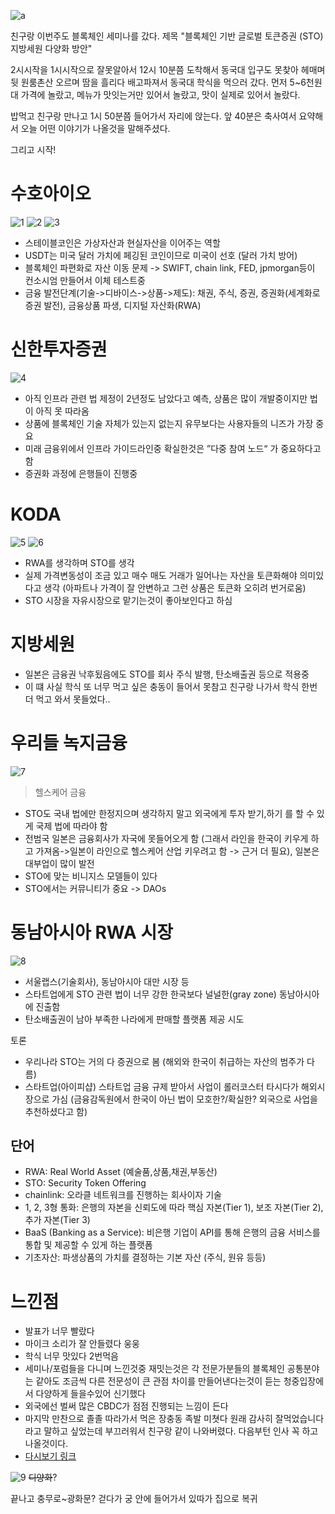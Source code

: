 ![a](a.jpg)

친구랑 이번주도 블록체인 세미나를 갔다. 제목 "블록체인 기반 글로벌 토큰증권 (STO) 지방세원 다양화 방안"

2시시작을 1시시작으로 잘못알아서 12시 10분쯤 도착해서 동국대 입구도 못찾아 헤매며 뒷 원룸촌산 오르며 땀을 흘리다 배고파져서 동국대 학식을 먹으러 갔다. 먼저 5~6천원대 가격에 놀랐고, 메뉴가 맛잇는거만 있어서 놀랐고, 맛이 실제로 있어서 놀랐다.

밥먹고 친구랑 만나고 1시 50분쯤 들어가서 자리에 앉는다. 앞 40분은 축사여서 요약해서 오늘 어떤 이야기가 나올것을 말해주셨다.

그리고 시작!

# 수호아이오
![1](1.jpg)
![2](2.jpg)
![3](3.jpg)
- 스테이블코인은 가상자산과 현실자산을 이어주는 역할
- USDT는 미국 달러 가치에 페깅된 코인이므로 미국이 선호 (달러 가치 방어)
- 블록체인 파편화로 자산 이동 문제 -> SWIFT, chain link, FED, jpmorgan등이 컨소시엄 만들어서 이체 테스트중
- 금융 발전단계(기술->디바이스->상품->제도): 채권, 주식, 증권, 증권화(세계화로 증권 발전), 금융상품 파생, 디지털 자산화(RWA)



# 신한투자증권
![4](4.jpg)
- 아직 인프라 관련 법 제정이 2년정도 남았다고 예측, 상품은 많이 개발중이지만 법이 아직 못 따라옴
- 상품에 블록체인 기술 자체가 있는지 없는지 유무보다는 사용자들의 니즈가 가장 중요
- 미래 금융위에서 인프라 가이드라인중 확실한것은 ”다중 참여 노드“ 가 중요하다고 함
- 증권화 과정에 은행들이 진행중



# KODA
![5](5.jpg)
![6](6.jpg)
<!-- - 국민은행 전 직장인 분 -->
- RWA를 생각하며 STO를 생각
- 실제 가격변동성이 조금 있고 매수 매도 거래가 일어나는 자산을 토큰화해야 의미있다고 생각 (아파트나 가격이 잘 안변하고 그런 상품은 토큰화 오히려 번거로움)
- STO 시장을 자유시장으로 맡기는것이 좋아보인다고 하심

# 지방세원
- 일본은 금융권 낙후됬음에도 STO를 회사 주식 발행, 탄소배출권 등으로 적용중
- 이 떄 사실 학식 또 너무 먹고 싶은 충동이 들어서 못참고 친구랑 나가서 학식 한번 더 먹고 와서 못들었다..

# 우리들 녹지금융 
![7](7.jpg)
> 헬스케어 금융
- STO도 국내 법에만 한정지으며 생각하지 말고 외국에게 투자 받기,하기 를 할 수 있게 국제 법에 따라야 함
- 전범국 일본은 금융회사가 자국에 못들어오게 함 (그래서 라인을 한국이 키우게 하고 가져옴->일본이 라인으로 헬스케어 산업 키우려고 함 -> 근거 더 필요), 일본은 대부업이 많이 발전
- STO에 맞는 비니지스 모델들이 있다
- STO에서는 커뮤니티가 중요 -> DAOs


# 동남아시아 RWA 시장
![8](8.jpg)
- 서울랩스(기술회사), 동남아시아 대만 시장 등
- 스타트업에게 STO 관련 법이 너무 강한 한국보다 널널한(gray zone) 동남아시아에 진출함
- 탄소배출권이 남아 부족한 나라에게 판매할 플랫폼 제공 시도

토론  
- 우리나라 STO는 거의 다 증권으로 봄 (해외와 한국이 취급하는 자산의 범주가 다름)
- 스타트업(아이피샵) 스타트업 금융 규제 받아서 사업이 롤러코스터 타시다가 해외시장으로 가심 (금융감독원에서 한국이 아닌 법이 모호한?/확실한? 외국으로 사업을 추천하셨다고 함)

## 단어
- RWA: Real World Asset (예술품,상품,채권,부동산)
- STO: Security Token Offering
- chainlink: 오라클 네트워크를 진행하는 회사이자 기술
- 1, 2, 3형 통화: 은행의 자본을 신뢰도에 따라 핵심 자본(Tier 1), 보조 자본(Tier 2), 추가 자본(Tier 3)
- BaaS (Banking as a Service): 비은행 기업이 API를 통해 은행의 금융 서비스를 통합 및 제공할 수 있게 하는 플랫폼
- 기초자산: 파생상품의 가치를 결정하는 기본 자산 (주식, 원유 등등)


# 느낀점
- 발표가 너무 빨랐다
- 마이크 소리가 잘 안들렸다 웅웅
- 학식 너무 맛있다 2번먹음
- 세미나/포럼들을 다니며 느낀것중 재밋는것은 각 전문가분들의 블록체인 공통분야는 같아도 조금씩 다른 전문성이 큰 관점 차이를 만들어낸다는것이 듣는 청중입장에서 다양하게 들을수있어 신기했다
- 외국에선 벌써 많은 CBDC가 점점 진행되는 느낌이 든다
- 마지막 만찬으로 졸졸 따라가서 먹은 장충동 족발 미쳣다 원래 감사히 잘먹었습니다 라고 말하고 싶었는데 부끄러워서 친구랑 같이 나와버렸다. 다음부턴 인사 꼭 하고 나올것이다.
- [다시보기 링크](https://www.youtube.com/watch?v=hBDIgoT0V38&pp=ygUm7KeA67Cp7IS47JuQIOu4lOuhnOqyjOyduCDthqDtgbDspp3qtow%3D)

![9](9.jpg) ~~디양화~~?


끝나고 충무로~광화문? 걷다가 궁 안에 들어가서 있따가 집으로 복귀